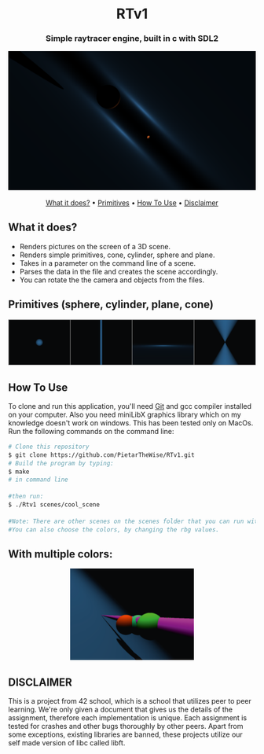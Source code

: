 <h1 align="center">
  <br>
    RTv1
  <br>
</h1>

<h3 align="center">Simple raytracer engine, built in c with SDL2</h3>

<img src="screenshots/rtv1_cool.png"></img>

<p align="center">
  <a href="#what-it-does">What it does?</a> •
  <a href="#primitives">Primitives</a> •
  <a href="#how-to-use">How To Use</a> •
  <a href="#disclaimer">Disclaimer</a>
</p>

## What it does?

* Renders pictures on the screen of a 3D scene.
* Renders simple primitives, cone, cylinder, sphere and plane.
* Takes in a parameter on the command line of a scene.
* Parses the data in the file and creates the scene accordingly.
* You can rotate the the camera and objects from the files.

## Primitives (sphere, cylinder, plane, cone)

<img src="screenshots/primitives.png"></img>

## How To Use

To clone and run this application, you'll need [Git](https://git-scm.com) and gcc compiler installed on your computer. Also you need miniLibX graphics library which on my knowledge doesn't work on windows. This has been tested only on MacOs. Run the following commands on the command line:

```bash
# Clone this repository
$ git clone https://github.com/PietarTheWise/RTv1.git
# Build the program by typing:
$ make
# in command line

#then run:
$ ./Rtv1 scenes/cool_scene

#Note: There are other scenes on the scenes folder that you can run with the program.
#You can also choose the colors, by changing the rbg values.

```
## With multiple colors:
<div align="center">
  <img src="screenshots/rtv1_colors.png" width="50%"></img>
</div>

## DISCLAIMER

<p>
This is a project from 42 school, which is a school that utilizes peer to peer learning.
We're only given a document that gives us the details of the assignment, therefore each implementation
is unique. Each assignment is tested for crashes and other bugs thoroughly by other peers. Apart from some exceptions, existing
libraries are banned, these projects utilize our self made version of libc called libft.
</p>
